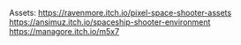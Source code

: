 Assets:
https://ravenmore.itch.io/pixel-space-shooter-assets
https://ansimuz.itch.io/spaceship-shooter-environment
https://managore.itch.io/m5x7